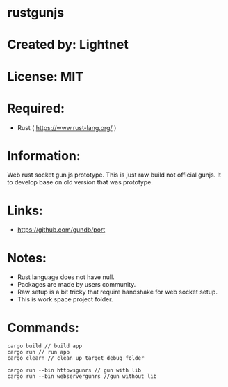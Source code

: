 # rustgunjs

# Created by: Lightnet

# License: MIT

# Required:
 * Rust ( https://www.rust-lang.org/ )

# Information:
  Web rust socket gun js prototype. This is just raw build not official gunjs. It to develop base on old version that was prototype.

# Links:
 * https://github.com/gundb/port

# Notes:
 * Rust language does not have null.
 * Packages are made by users community.
 * Raw setup is a bit tricky that require handshake for web socket setup.
 * This is work space project folder.

# Commands:

```
cargo build // build app
cargo run // run app
cargo clearn // clean up target debug folder

cargo run --bin httpwsgunrs // gun with lib
cargo run --bin webservergunrs //gun without lib
```